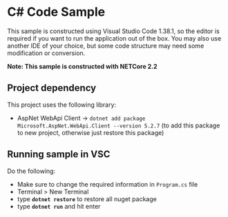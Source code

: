# C# Code Sample

This sample is constructed using Visual Studio Code 1.38.1, so the editor is required if you want to run the application out of the box. You may also use another IDE of your choice, but some code structure may need some modification or conversion.

__Note: This sample is constructed with NETCore 2.2__

## Project dependency
This project uses the following library:
- AspNet WebApi Client → <code>dotnet add package Microsoft.AspNet.WebApi.Client --version 5.2.7</code> (to add this package to new project, otherwise just restore this package)

## Running sample in VSC
Do the following:
- Make sure to change the required information in <code>Program.cs</code> file
- Terminal > New Terminal
- type <b><code>dotnet restore</code></b> to restore all nuget package
- type <b><code>dotnet run</code></b> and hit enter

